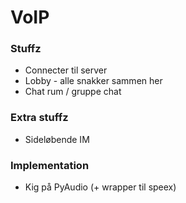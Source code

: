 VoIP
===================
### Stuffz ###
* Connecter til server
* Lobby - alle snakker sammen her
* Chat rum / gruppe chat

### Extra stuffz ###
* Sideløbende IM

### Implementation ###
* Kig på PyAudio (+ wrapper til speex)
